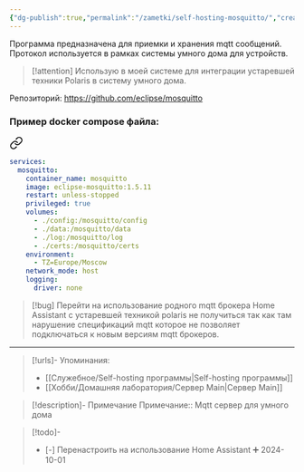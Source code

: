```yaml
---
{"dg-publish":true,"permalink":"/zametki/self-hosting-mosquitto/","created":"2024-10-01 21:14","updated":"2024-10-11T01:06:56+03:00"}
---
```


Программа предназначена для приемки и хранения mqtt сообщений. Протокол используется в рамках системы умного дома для устройств.

> [!attention]
> Использую в моей системе для интеграции устаревшей техники Polaris в систему умного дома.

Репозиторий: https://github.com/eclipse/mosquitto

### Пример docker compose файла:

<div class="transclusion internal-embed is-loaded"><a class="markdown-embed-link" href="/docker-compose/mosquitto/" aria-label="Open link"><svg xmlns="http://www.w3.org/2000/svg" width="24" height="24" viewBox="0 0 24 24" fill="none" stroke="currentColor" stroke-width="2" stroke-linecap="round" stroke-linejoin="round" class="svg-icon lucide-link"><path d="M10 13a5 5 0 0 0 7.54.54l3-3a5 5 0 0 0-7.07-7.07l-1.72 1.71"></path><path d="M14 11a5 5 0 0 0-7.54-.54l-3 3a5 5 0 0 0 7.07 7.07l1.71-1.71"></path></svg></a><div class="markdown-embed">





```yaml
services:
  mosquitto:
    container_name: mosquitto
    image: eclipse-mosquitto:1.5.11
    restart: unless-stopped
    privileged: true
    volumes:
      - ./config:/mosquitto/config
      - ./data:/mosquitto/data
      - ./log:/mosquitto/log
      - ./certs:/mosquitto/certs
    environment:
      - TZ=Europe/Moscow
    network_mode: host
    logging:
      driver: none

```


</div></div>


> [!bug]
> Перейти на использование родного mqtt брокера Home Assistant с устаревшей техникой polaris не получиться так как там нарушение спецификаций mqtt которое не позволяет подключаться к новым версиям mqtt брокеров.

---
> [!urls]- Упоминания:
> - [[Служебное/Self-hosting программы\|Self-hosting программы]]
> - [[Хобби/Домашняя лаборатория/Сервер Main\|Сервер Main]]

> [!description]- Примечание
> Примечание:: Mqtt сервер для умного дома

> [!todo]-
>  - [-] Перенастроить на использование Home Assistant ➕ 2024-10-01